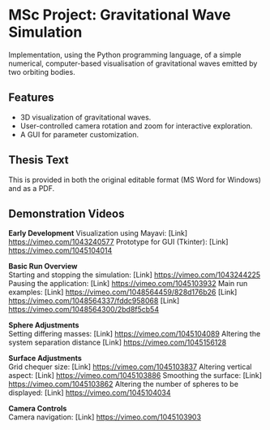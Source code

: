 # MSc Project: Gravitational Wave Simulation
Implementation, using the Python programming language, of a simple numerical, 
computer-based visualisation of gravitational waves emitted by two orbiting bodies. 

## Features
- 3D visualization of gravitational waves.
- User-controlled camera rotation and zoom for interactive exploration.
- A GUI for parameter customization.

## Thesis Text
This is provided in both the original editable format (MS Word for Windows) and as a PDF.

## Demonstration Videos

**Early Development** 
   Visualization using Mayavi: [Link] https://vimeo.com/1043240577
   Prototype for GUI (Tkinter): [Link] https://vimeo.com/1045104014
	
**Basic Run Overview**  
   Starting and stopping the simulation: [Link] https://vimeo.com/1043244225
   Pausing the application: [Link] https://vimeo.com/1045103932 
   Main run examples: [Link] https://vimeo.com/1048564459/828d176b26
   [Link] https://vimeo.com/1048564337/fddc958068
   [Link] https://vimeo.com/1048564300/2bd8f5cb54
   
**Sphere Adjustments**    
   Setting differing masses: [Link] https://vimeo.com/1045104089
   Altering the system separation distance [Link] https://vimeo.com/1045156128
   
**Surface Adjustments**  
   Grid chequer size: [Link] https://vimeo.com/1045103837
   Altering vertical aspect: [Link] https://vimeo.com/1045103886
   Smoothing the surface: [Link] https://vimeo.com/1045103862
   Altering the number of spheres to be displayed: [Link] https://vimeo.com/1045104034

**Camera Controls**  
   Camera navigation: [Link] https://vimeo.com/1045103903
